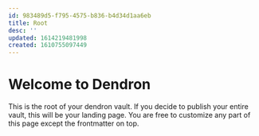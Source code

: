 ```yaml
---
id: 983489d5-f795-4575-b836-b4d34d1aa6eb
title: Root
desc: ''
updated: 1614219481998
created: 1610755097449
---
```

# Welcome to Dendron

This is the root of your dendron vault. If you decide to publish your entire vault, this will be your landing page. You are free to customize any part of this page except the frontmatter on top. 
